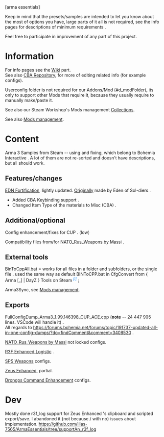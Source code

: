 [arma essentials]

Keep in mind that the presets/samples are intended to let you know about the most of options you have, large parts of it all is not required, see the info pages for descriptions of minimum requirements .

Feel free to participate in improvement of any part of this project.

# Information

For info pages see the [Wiki](https://github.com/ilias-7565/ArmaEssentials/wiki/) part.  
See also [CBA Repository](https://github.com/CBATeam/CBA_A3), for more of editing related info (for example configs).

Userconfig folder is not required for our Addons/Mod (#d_modFolder),
	 its only to support other Mods that require it, because they usually require to manually make/paste it.

See also our Steam Workshop's Mods management [Collections](https://steamcommunity.com/sharedfiles/filedetails/?id=2120634028).

See also [Mods management](assets//info_cont_Mods.md).

# Content

Arma 3 Samples from Steam -- using and fixing, which belong to Bohemia Interactive . A lot of them are not re-sorted and doesn't have descriptions, but all should work.

## Features/changes

[EDN Fortification](https://steamcommunity.com/sharedfiles/filedetails/?id=933801347&searchtext=fortif), lightly updated. [Originally](https://www.armaholic.com/page.php?id=26964) made by Eden of Sol-diers .
* Added CBA Keybinding support .
* Changed Item Type of the materials to Misc (CBA) .

## Additional/optional

Config enhancement/fixes for CUP . (low)

Compatibility files from/for [NATO_Rus_Weapons by Massi](https://steamcommunity.com/sharedfiles/filedetails/?id=500929500) .

## External tools

BinToCppAll.bat = works for all files in a folder and subfolders, or the single file . used the same way as default BINToCPP.bat in CfgConvert from { Arma [_] | DayZ } Tools on Steam <sup title="(put it in `DayZ Tools\Bin\CfgConvert` folder and drag the target file/folder on it)" style="color:dodgerBlue;"><i>[i]</i></sup> ;

Arma3Sync, see [Mods management](assets//info_cont_Mods.md).

## Exports

FullConfigDump_Arma3_1.99.146398_CUP_ACE.cpp (**note** -- 24 447 905 lines. VSCode will handle it) .  
All regards to https://forums.bohemia.net/forums/topic/191737-updated-all-in-one-config-dumps/?do=findComment&comment=3408530 .

[NATO_Rus_Weapons by Massi](https://steamcommunity.com/sharedfiles/filedetails/?id=500929500) not locked configs.

[R3F Enhanced Logistic](https://steamcommunity.com/sharedfiles/filedetails/?id=2412164804) .

[SPS Weapons](https://steamcommunity.com/sharedfiles/filedetails/?id=1078436541&searchtext=SPS-Weapons) configs.

[Zeus Enhanced](https://steamcommunity.com/sharedfiles/filedetails/?id=1779063631), partial.

[Drongos Command Enhancement](https://steamcommunity.com/sharedfiles/filedetails/?id=1515249845) configs.

# Dev

Mostly done r3f_log support for Zeus Enhanced 's clipboard and scripted export/save.
	 I abandoned it {not because / with no} issues about implementation.
https://github.com/ilias-7565/ArmaEssentials/tree/supportAn_r3f_log
